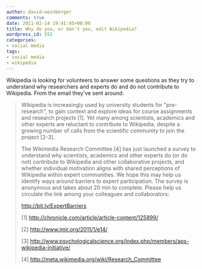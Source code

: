 ```yaml
---
author: david-weinberger
comments: true
date: 2011-02-14 19:41:45+00:00
title: Why do you, or don't you, edit Wikipedia?
wordpress_id: 552
categories:
- social media
tags:
- social media
- wikipedia
---
```


Wikipedia is looking for volunteers to answer some questions as they try to understand why researchers and experts do and do not contribute to Wikipedia. From the email they've sent around:




<blockquote>Wikipedia is increasingly used by university students for "pre-research", to gain context and explore ideas for course assignments and research projects [1]. Yet many among scientists, academics and other experts are reluctant to contribute to Wikipedia, despite a growing number of calls from the scientific community to join the project [2-3].

The Wikimedia Research Committee [4] has just launched a survey to understand why scientists, academics and other experts do (or do not) contribute to Wikipedia and other collaborative projects, and whether individual motivation aligns with shared perceptions of Wikipedia within expert communities. We hope this may help us identify ways around barriers to expert participation. The survey is anonymous and takes about 20 min to complete. Please help us circulate the link among your colleagues and collaborators:

http://bit.ly/ExpertBarriers

[1] http://chronicle.com/article/article-content/125899/

[2] http://www.jmir.org/2011/1/e14/

[3] http://www.psychologicalscience.org/index.php/members/aps-wikipedia-initiative/

[4] http://meta.wikimedia.org/wiki/Research_Committee
</blockquote>



